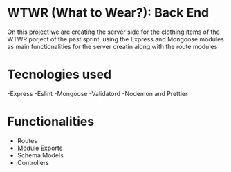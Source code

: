# WTWR (What to Wear?): Back End
On this project we are creating the server side for the clothing items of the WTWR porject of the past sprint, using the Express and Mongoose modules as main functionalities for the server creatin along with the route modules

# Tecnologies used
-Express
-Eslint
-Mongoose
-Validatord
-Nodemon and Prettier

# Functionalities
- Routes
- Module Exports
- Schema Models
- Controllers
